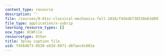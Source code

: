 ```yaml
---
content_type: resource
description: ''
file: /courses/8-01sc-classical-mechanics-fall-2016/f456d6738530e63d8971d8faec4c681e_xtpW7fw8s34.srt
file_type: application/x-subrip
learning_resource_types: []
ocw_type: OCWFile
resourcetype: Other
title: 3play caption file
uid: f456d673-8530-e63d-8971-d8faec4c681e
---
```

